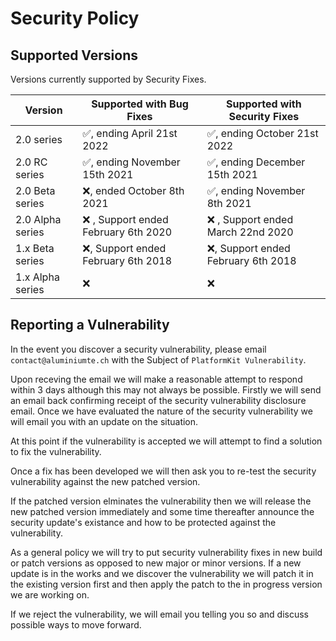 # Security Policy

## Supported Versions

Versions currently supported by Security Fixes.

| Version | Supported with Bug Fixes | Supported with Security Fixes | 
|--| --|--|
| 2.0 series | :white_check_mark:, ending April 21st 2022 | :white_check_mark:, ending October 21st 2022 |
| 2.0 RC series | :white_check_mark:, ending November 15th 2021 | :white_check_mark:, ending December 15th 2021 |
| 2.0 Beta series | :x:, ended October 8th 2021 | :white_check_mark:, ending November 8th 2021 |
| 2.0 Alpha series | :x: , Support ended February 6th 2020 | :x: , Support ended March 22nd 2020 |
| 1.x Beta series | :x:, Support ended February 6th 2018 | :x:, Support ended February 6th 2018 |
| 1.x Alpha series   | :x: | :x: |

## Reporting a Vulnerability

In the event you discover a security vulnerability, please email ``contact@aluminiumte.ch`` with the Subject of ``PlatformKit Vulnerability``.

Upon receving the email we will make a reasonable attempt to respond within 3 days although this may not always be possible. Firstly we will send an email back confirming receipt of the security vulnerability disclosure email.
Once we have evaluated the nature of the security vulnerability we will email you with an update on the situation.

At this point if the vulnerability is accepted we will attempt to find a solution to fix the vulnerability. 

Once a fix has been developed we will then ask you to re-test the security vulnerability against the new patched version.

If the patched version elminates the vulnerability then we will release the new patched version immediately and some time thereafter announce the security update's existance and how to be protected against the vulnerability.

As a general policy we will try to put security vulnerability fixes in new build or patch versions as opposed to new major or minor versions.
If a new update is in the works and we discover the vulnerability we will patch it in the existing version first and then apply the patch to the in progress version we are working on.

If we reject the vulnerability, we will email you telling you so and discuss possible ways to move forward.
